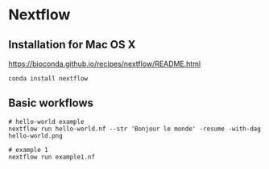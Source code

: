 # Nextflow 

## Installation for Mac OS X 
https://bioconda.github.io/recipes/nextflow/README.html
```
conda install nextflow
```

## Basic workflows

```
# hello-world example
nextflow run hello-world.nf --str 'Bonjour le monde' -resume -with-dag hello-world.png

# example 1
nextflow run example1.nf
```
